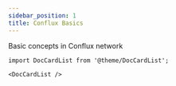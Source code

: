 ```yaml
---
sidebar_position: 1
title: Conflux Basics
---
```


Basic concepts in Conflux network

```mdx-code-block
import DocCardList from '@theme/DocCardList';

<DocCardList />
```
